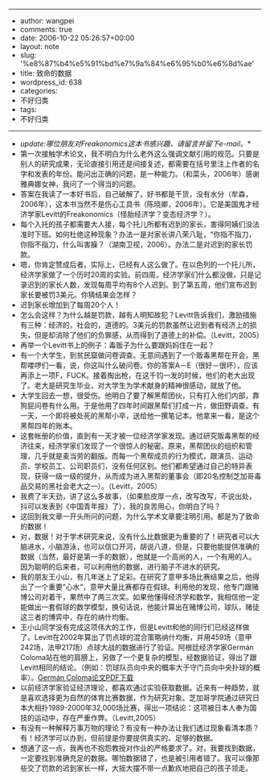- --
- author: wangpei
- comments: true
- date: 2006-10-22 05:26:57+00:00
- layout: note
- slug: '%e8%87%b4%e5%91%bd%e7%9a%84%e6%95%b0%e6%8d%ae'
- title: 致命的数据
- wordpress_id: 638
- categories:
- 不好归类
- tags:
- 不好归类
- --
- *update:哪位朋友对Freakonomics这本书感兴趣，请留言并留下e-mail。**
- 第一次接触学术论文，我不明白为什么老外这么强调文献引用的规范。只要是别人的研究成果，无论直接引用还是间接复述，都需要在括号里注上作者的名字和发表的年份。能问出正确的问题，是一种能力。（和菜头，2006年）感谢雅典娜女神，我问了一个得当的问题。
- 答案在我读了一本好书后，自己破解了。好书都是干货，没有水分（牟森，2006年），这本书当然不是伤心工具书（陈晓卿，2006年）。它是美国鬼才经济学家Levitt的Freakonomics（怪胎经济学？变态经济学？）。
- 每个入托的孩子都需要大人接，每个托儿所都有迟到的家长，害得阿姨们没法准时下班。如何杜绝这种现象？办法一是对家长讲八荣八耻，“你指不指刀，你指不指刀，什么叫害臊？（湖南卫视，2006）。办法二是对迟到的家长罚款。
- 嗯，你肯定赞成后者。实际上，已经有人这么做了。在以色列的一个托儿所，经济学家做了一个历时20周的实验。前四周，经济学家们什么都没做，只是记录迟到的家长人数，发现每周平均有8个人迟到。到了第五周，他们宣布迟到家长要被罚3美元。你猜结果会怎样？
- 迟到家长增加到了每周20个人！
- 怎么会这样？为什么越是罚款，越有人明知故犯？Levitt告诉我们，激励措施有三种：经济的，社会的，道德的。3美元的罚款虽然让迟到者有经济上的损失，但是却消除了他们的负罪感，从而得到了道德上的补偿。（Levitt，2005）
- 再举一个Levitt书上的例子：毒贩子为什么要跟妈妈住在一起？
- 有一个大学生，到贫民窟做问卷调查。无意间遇到了一个贩毒黑帮在开会，黑帮喽啰们一看，说，你这叫什么破问卷。你的答案A－E（很好－很坏），应该再添上一项F，FUCK。接着掏出枪，在这千钧一发的时候，他们的老大出现了。老大是研究生毕业，对大学生为学术献身的精神很感动，就放了他。
- 大学生回去一想，很受伤。他明白了要了解黑帮团伙，只有打入他们内部，靠狗屁问卷有什么用。于是他用了四年时间跟黑帮们打成一片，做田野调查。有一天，一个即将被处死的黑帮小卒，送给他一摞笔记本。他拿来一看，是这个黑帮四年的账本。
- 这套帐册的价值，直到有一天才被一位经济学家发现。通过研究贩毒黑帮的经济往来，经济学家们发现了一个很惊人的秘密。原来，黑帮团伙的组织和管理，几乎就是麦当劳的翻版。而每一个黑帮成员的行为模式，跟演员、运动员、学校员工、公司职员们，没有任何区别。他们都希望通过自己的特异表现，获得一级一级的提升，从而成为进入黑帮的董事会（即20名控制芝加哥毒品交易的黑社会老大之一）。（Levitt，2005）
- 我费了半天劲，讲了这么多故事，（如果脸皮厚一点，改写改写，不说出处，抖可以发表到《中国青年报》了），我的良苦用心，你明白了吗？
- 这回到我文章一开头所问的问题，为什么学术文章要注明引用。都是为了致命的数据！
- 对，数据！对于学术研究来说，没有什么比数据更为重要的了！研究者可以大脑进水，小脑游泳，也可以信口开河，胡说八道，但是，只要他能提供准确的数据（当然，最好是第一手的数据），他就是一个高尚的人，一个有用的人。因为聪明的后来者，可以利用他的数据，进行脑子不进水的研究。
- 我的朋友王小山，有几年迷上了足彩。在研究了意甲多场比赛结果之后，他得出了一个重要”心水“，意甲大量比赛都存在假球。利用他的发现，他专门跟赌博公司对着干，果然中了两三次奖。如果他懂得经济学和数学，我相信他一定能做出一套假球的数学模型，换句话说，他能计算出在赌博公司，球队，赌徒这三者的博弈中，存在的纳什均衡。
- 王小山同学没有完成这项伟大的工作，但是Levitt和他的同行们已经这样做了。Levitt在2002年算出了罚点球的混合策略纳什均衡，并用459场（意甲242场，法甲217场）点球大战的数据进行了验证。阿根廷经济学家Germán Coloma站在他的肩膀上，另做了一个更复杂的模型，经数据验证，得出了跟Levitt相同的结论。（例如：罚球队员向中央的概率大于守门员向中央扑球的概率）。[Germán Coloma论文PDF下载](http://www.cema.edu.ar/~gcoloma/penalty-kicks.pdf)
- 以前经济学家验证经济理论，都喜欢通过实验获取数据。近来有一种趋势，就是喜欢选择更为自然的体育比赛数据，作为研究对象。芝加哥学院通过研究日本大相扑1989-2000年32,000场比赛，得出一项结论：这项被日本人奉为国技的运动中，存在严重作弊。（Levitt,2005）
- 有没有一种解释万事万物的理论？有没有一种办法让我们透过现象看清本质？有！经济学可以办到，但前提是你要提供真实的、足够的数据。
- 想通了这一点，我再也不抱怨教授对作业的严格要求了。对，我要找到数据，一定要找到准确充足的数据。哪怕数据错了，也是被引用者错了。我可以像那些交了罚款的迟到家长一样，大摇大摆不带一点歉疚地把自己的孩子领走。
